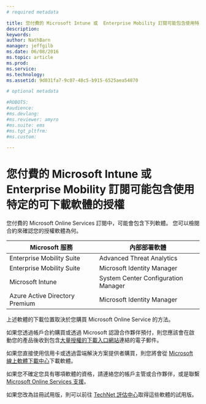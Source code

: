 ```yaml
---
# required metadata

title: 您付費的 Microsoft Intune 或 	Enterprise Mobility 訂閱可能包含使用特定的可下載軟體的授權 |Microsoft Intune
description:
keywords:
author: NathBarn
manager: jeffgilb
ms.date: 06/08/2016
ms.topic: article
ms.prod:
ms.service:
ms.technology:
ms.assetid: 9d031fa7-9c07-48c5-b915-6525aea54870

# optional metadata

#ROBOTS:
#audience:
#ms.devlang:
#ms.reviewer: amyro
#ms.suite: ems
#ms.tgt_pltfrm:
#ms.custom:

---
```


# 您付費的 Microsoft Intune 或 	Enterprise Mobility 訂閱可能包含使用特定的可下載軟體的授權

您付費的 Microsoft Online Services 訂閱中，可能會包含下列軟體。  您可以檢閱合約來確認您的授權軟體為何。

| **Microsoft 服務**    | **內部部署軟體**           |
| ------------- |-------------|
|Enterprise Mobility Suite |    Advanced Threat Analytics |
|Enterprise Mobility Suite |    Microsoft Identity Manager |
|Microsoft Intune | System Center Configuration Manager |
|Azure Active Directory Premium |   Microsoft Identity Manager |

上述軟體的下載位置取決於您購買 Microsoft Online Service 的方法。

如果您透過帳戶合約購買或透過 Microsoft 認證合作夥伴預付，則您應該會在啟動您的產品後收到包含[大量授權的下載入口網站](https://www.microsoft.com/Licensing/servicecenter/default.aspx)連結的電子郵件。

如果您直接使用信用卡或透過雲端解決方案提供者購買，則您將會從 [Microsoft 線上軟體下載中心](https://www.microsoft.com/online/downloads/HomeRealmDiscovery.aspx)下載軟體。

如果您不確定您具有哪項軟體的資格，請連絡您的帳戶主管或合作夥伴，或是聯繫 [Microsoft Online Services 支援](https://technet.microsoft.com/en-us/dn932057.aspx)。

如果您改為註冊試用版，則可以前往 [TechNet 評估中心](https://www.microsoft.com/evalcenter/try)取得這些軟體的試用版。


<!--HONumber=Jun16_HO2-->


